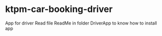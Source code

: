 # ktpm-car-booking-driver
App for driver
Read file ReadMe in folder DriverApp to know how to install app
